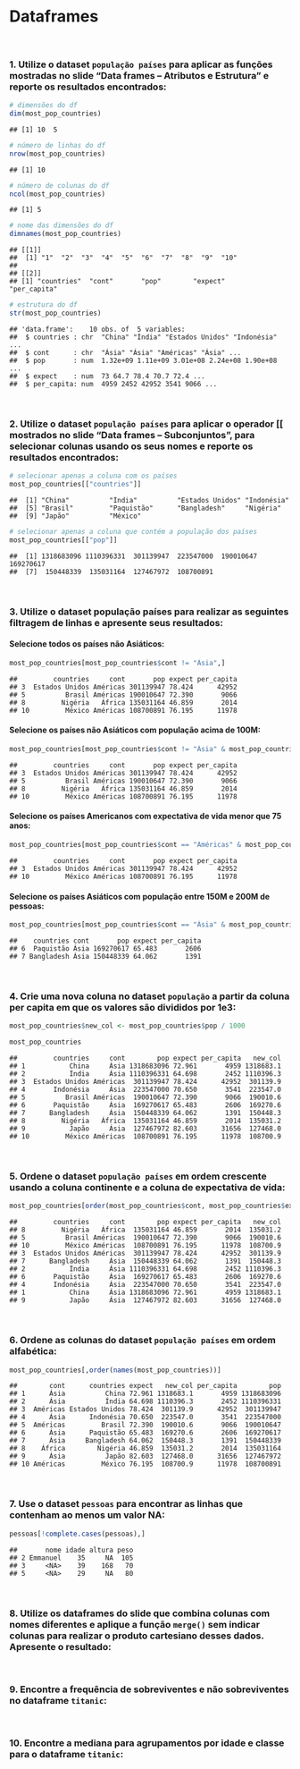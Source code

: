 Dataframes
================

<br>

### 1. Utilize o dataset `população países` para aplicar as funções mostradas no slide “Data frames – Atributos e Estrutura” e reporte os resultados encontrados:

``` r
# dimensões do df
dim(most_pop_countries)
```

    ## [1] 10  5

``` r
# número de linhas do df
nrow(most_pop_countries)
```

    ## [1] 10

``` r
# número de colunas do df
ncol(most_pop_countries)
```

    ## [1] 5

``` r
# nome das dimensões do df
dimnames(most_pop_countries)
```

    ## [[1]]
    ##  [1] "1"  "2"  "3"  "4"  "5"  "6"  "7"  "8"  "9"  "10"
    ## 
    ## [[2]]
    ## [1] "countries"  "cont"       "pop"        "expect"     "per_capita"

``` r
# estrutura do df
str(most_pop_countries)
```

    ## 'data.frame':    10 obs. of  5 variables:
    ##  $ countries : chr  "China" "Índia" "Estados Unidos" "Indonésia" ...
    ##  $ cont      : chr  "Ásia" "Ásia" "Américas" "Ásia" ...
    ##  $ pop       : num  1.32e+09 1.11e+09 3.01e+08 2.24e+08 1.90e+08 ...
    ##  $ expect    : num  73 64.7 78.4 70.7 72.4 ...
    ##  $ per_capita: num  4959 2452 42952 3541 9066 ...

<br>

### 2. Utilize o dataset `população países` para aplicar o operador \[\[ mostrados no slide “Data frames – Subconjuntos”, para selecionar colunas usando os seus nomes e reporte os resultados encontrados:

``` r
# selecionar apenas a coluna com os países
most_pop_countries[["countries"]]
```

    ##  [1] "China"          "Índia"          "Estados Unidos" "Indonésia"     
    ##  [5] "Brasil"         "Paquistão"      "Bangladesh"     "Nigéria"       
    ##  [9] "Japão"          "México"

``` r
# selecionar apenas a coluna que contém a população dos países
most_pop_countries[["pop"]]
```

    ##  [1] 1318683096 1110396331  301139947  223547000  190010647  169270617
    ##  [7]  150448339  135031164  127467972  108700891

<br>

### 3. Utilize o dataset população países para realizar as seguintes filtragem de linhas e apresente seus resultados:

#### Selecione todos os países não Asiáticos:

``` r
most_pop_countries[most_pop_countries$cont != "Ásia",]
```

    ##         countries     cont       pop expect per_capita
    ## 3  Estados Unidos Américas 301139947 78.424      42952
    ## 5          Brasil Américas 190010647 72.390       9066
    ## 8         Nigéria   África 135031164 46.859       2014
    ## 10         México Américas 108700891 76.195      11978

#### Selecione os países não Asiáticos com população acima de 100M:

``` r
most_pop_countries[most_pop_countries$cont != "Ásia" & most_pop_countries$pop > 100000000,]
```

    ##         countries     cont       pop expect per_capita
    ## 3  Estados Unidos Américas 301139947 78.424      42952
    ## 5          Brasil Américas 190010647 72.390       9066
    ## 8         Nigéria   África 135031164 46.859       2014
    ## 10         México Américas 108700891 76.195      11978

#### Selecione os países Americanos com expectativa de vida menor que 75 anos:

``` r
most_pop_countries[most_pop_countries$cont == "Américas" & most_pop_countries$expect > 75,]
```

    ##         countries     cont       pop expect per_capita
    ## 3  Estados Unidos Américas 301139947 78.424      42952
    ## 10         México Américas 108700891 76.195      11978

#### Selecione os países Asiáticos com população entre 150M e 200M de pessoas:

``` r
most_pop_countries[most_pop_countries$cont == "Ásia" & most_pop_countries$pop >= 150000000 & most_pop_countries$pop < 200000000,]
```

    ##    countries cont       pop expect per_capita
    ## 6  Paquistão Ásia 169270617 65.483       2606
    ## 7 Bangladesh Ásia 150448339 64.062       1391

<br>

### 4. Crie uma nova coluna no dataset `população` a partir da coluna per capita em que os valores são divididos por 1e3:

``` r
most_pop_countries$new_col <- most_pop_countries$pop / 1000

most_pop_countries
```

    ##         countries     cont        pop expect per_capita   new_col
    ## 1           China     Ásia 1318683096 72.961       4959 1318683.1
    ## 2           Índia     Ásia 1110396331 64.698       2452 1110396.3
    ## 3  Estados Unidos Américas  301139947 78.424      42952  301139.9
    ## 4       Indonésia     Ásia  223547000 70.650       3541  223547.0
    ## 5          Brasil Américas  190010647 72.390       9066  190010.6
    ## 6       Paquistão     Ásia  169270617 65.483       2606  169270.6
    ## 7      Bangladesh     Ásia  150448339 64.062       1391  150448.3
    ## 8         Nigéria   África  135031164 46.859       2014  135031.2
    ## 9           Japão     Ásia  127467972 82.603      31656  127468.0
    ## 10         México Américas  108700891 76.195      11978  108700.9

<br>

### 5. Ordene o dataset `população países` em ordem crescente usando a coluna continente e a coluna de expectativa de vida:

``` r
most_pop_countries[order(most_pop_countries$cont, most_pop_countries$expect),]
```

    ##         countries     cont        pop expect per_capita   new_col
    ## 8         Nigéria   África  135031164 46.859       2014  135031.2
    ## 5          Brasil Américas  190010647 72.390       9066  190010.6
    ## 10         México Américas  108700891 76.195      11978  108700.9
    ## 3  Estados Unidos Américas  301139947 78.424      42952  301139.9
    ## 7      Bangladesh     Ásia  150448339 64.062       1391  150448.3
    ## 2           Índia     Ásia 1110396331 64.698       2452 1110396.3
    ## 6       Paquistão     Ásia  169270617 65.483       2606  169270.6
    ## 4       Indonésia     Ásia  223547000 70.650       3541  223547.0
    ## 1           China     Ásia 1318683096 72.961       4959 1318683.1
    ## 9           Japão     Ásia  127467972 82.603      31656  127468.0

<br>

### 6. Ordene as colunas do dataset `população países` em ordem alfabética:

``` r
most_pop_countries[,order(names(most_pop_countries))]
```

    ##        cont      countries expect   new_col per_capita        pop
    ## 1      Ásia          China 72.961 1318683.1       4959 1318683096
    ## 2      Ásia          Índia 64.698 1110396.3       2452 1110396331
    ## 3  Américas Estados Unidos 78.424  301139.9      42952  301139947
    ## 4      Ásia      Indonésia 70.650  223547.0       3541  223547000
    ## 5  Américas         Brasil 72.390  190010.6       9066  190010647
    ## 6      Ásia      Paquistão 65.483  169270.6       2606  169270617
    ## 7      Ásia     Bangladesh 64.062  150448.3       1391  150448339
    ## 8    África        Nigéria 46.859  135031.2       2014  135031164
    ## 9      Ásia          Japão 82.603  127468.0      31656  127467972
    ## 10 Américas         México 76.195  108700.9      11978  108700891

<br>

### 7. Use o dataset `pessoas` para encontrar as linhas que contenham ao menos um valor NA:

``` r
pessoas[!complete.cases(pessoas),]
```

    ##       nome idade altura peso
    ## 2 Emmanuel    35     NA  105
    ## 3     <NA>    39    168   70
    ## 5     <NA>    29     NA   80

<br>

### 8. Utilize os dataframes do slide que combina colunas com nomes diferentes e aplique a função `merge()` sem indicar colunas para realizar o produto cartesiano desses dados. Apresente o resultado:

<br>

### 9. Encontre a frequência de sobreviventes e não sobreviventes no dataframe `titanic`:

<br>

### 10. Encontre a mediana para agrupamentos por idade e classe para o dataframe `titanic`:
